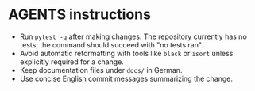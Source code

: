 # AGENTS instructions

- Run `pytest -q` after making changes. The repository currently has no tests; the command should succeed with "no tests ran".
- Avoid automatic reformatting with tools like `black` or `isort` unless explicitly required for a change.
- Keep documentation files under `docs/` in German.
- Use concise English commit messages summarizing the change.
